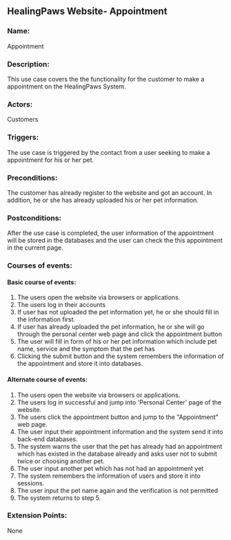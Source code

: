 ## HealingPaws Website- Appointment

### Name: 

Appointment

### Description:

This use case covers the the functionality for the customer to make a appointment on the HealingPaws System.

### Actors:

Customers

### Triggers:

The use case is triggered by the contact from a user seeking to make a appointment for his or her pet.

### Preconditions:

The customer has already register to the website and got an account. In addition, he or she has already uploaded his or her pet information.

### Postconditions: 

After the use case is completed, the user information of the appointment will be stored in the databases and the user can check the this appointment in the current page.

### Courses of events:

#### Basic course of events:

1. The users open the website via browsers or applications.
2. The users log in their accounts
3. If user has not uploaded the pet information yet, he or she should fill in the information first.
4. If user has already uploaded the pet information, he or she will go through the personal center web page and click the appointment button
5. The user will fill in form of his or her pet information which include pet name, service and the symptom that the pet has 
6. Clicking the submit button and the system remembers the information of the appointment and store it into databases.

#### Alternate course of events:

1. The users open the website via browsers or applications.
2. The users log in successful and jump into 'Personal Center' page of  the website.
3. The users click the appointment button and jump to the "Appointment" web page.
4. The user input their appointment information and the system send it into back-end databases.
5. The system warns the user that the pet has already had an appointment which has existed in the database already and asks user not to submit twice or choosing another pet.
6. The user input another pet which has not had an appointment yet
7. The system remembers the information of users and store it into sessions.
8. The user input the pet name again and the verification is not permitted
9. The system returns to step 5.

### Extension Points:

None